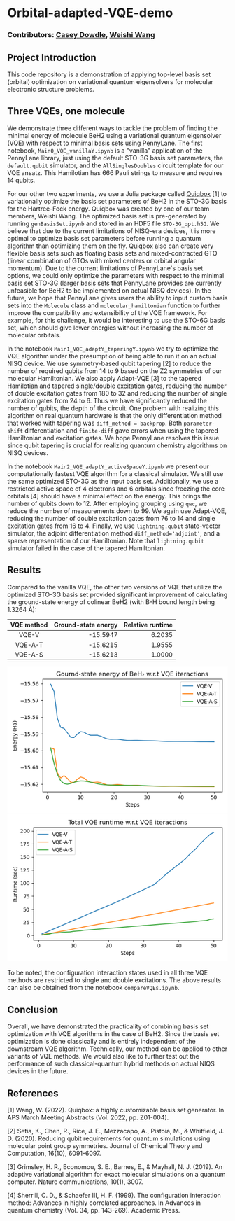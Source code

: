 # Orbital-adapted-VQE-demo

### Contributors: [Casey Dowdle](https://github.com/CaseyLeeDowdle), [Weishi Wang](https://github.com/frankwswang)

## Project Introduction

This code repository is a demonstration of applying top-level basis set (orbital) optimization on variational quantum eigensolvers for molecular electronic structure problems.

## Three VQEs, one molecule

We demonstrate three different ways to tackle the problem of finding the minimal energy of molecule BeH2 using a variational quantum eigensolver (VQE) with respect to minimal basis sets using PennyLane. The first notebook, `Main0_VQE_vanillaY.ipynb` is a "vanilla" application of the PennyLane library, just using the default STO-3G basis set parameters, the `default.qubit` simulator, and the `AllSinglesDoubles` circuit template for our VQE ansatz. This Hamilotian has 666 Pauli strings to measure and requires 14 qubits.

For our other two experiments, we use a Julia package called [Quiqbox](https://github.com/frankwswang/Quiqbox.jl) [1] to variationally optimize the basis set parameters of BeH2 in the STO-3G basis for the Hartree-Fock energy. Quiqbox was created by one of our team members, Weishi Wang. The optimized basis set is pre-generated by running `genBasisSet.ipynb` and stored in an HDF5 file `STO-3G_opt.h5G`. We believe that due to the current limitations of NISQ-era devices, it is more optimal to optimize basis set parameters before running a quantum algorithm than optimizing them on the fly. Quiqbox also can create very flexible basis sets such as floating basis sets and mixed-contracted GTO (linear combination of GTOs with mixed centers or orbital angular momentum). Due to the current limitations of PennyLane's basis set options, we could only optimize the parameters with respect to the minimal basis set STO-3G (larger basis sets that PennyLane provides are currently unfeasible for BeH2 to be implemented on actual NISQ devices). In the future, we hope that PennyLane gives users the ability to input custom basis sets into the `Molecule` class and `molecular_hamiltonian` function to further improve the compatibility and extensibility of the VQE framework. For example, for this challenge, it would be interesting to use the STO-6G basis set, which should give lower energies without increasing the number of molecular orbitals.

In the notebook `Main1_VQE_adaptY_taperingY.ipynb` we try to optimize the VQE algorithm under the presumption of being able to run it on an actual NISQ device. We use symmetry-based qubit tapering [2] to reduce the number of required qubits from 14 to 9 based on the Z2 symmetries of our molecular Hamiltonian. We also apply Adapt-VQE [3] to the tapered Hamilotian and tapered single/double excitation gates, reducing the number of double excitation gates from 180 to 32 and reducing the number of single excitation gates from 24 to 6. Thus we have significantly reduced the number of qubits, the depth of the circuit. One problem with realizing this algorithm on real quantum hardware is that the only differentiation method that worked with tapering was `diff_method = backprop`. Both `parameter-shift` differentiation and `finite-diff` gave errors when using the tapered Hamiltonian and excitation gates. We hope PennyLane resolves this issue since qubit tapering is crucial for realizing quantum chemistry algorithms on NISQ devices.

In the notebook `Main2_VQE_adaptY_activeSpaceY.ipynb` we present our computationally fastest VQE algorithm for a classical simulator. We still use the same optimized STO-3G as the input basis set. Additionally, we use a restricted active space of 4 electrons and 6 orbitals since freezing the core orbitals [4] should have a minimal effect on the energy. This brings the number of qubits down to 12. After employing grouping using `qwc`, we reduce the number of measurements down to 99. We again use Adapt-VQE, reducing the number of double excitation gates from 76 to 14 and single excitation gates from 16 to 4. Finally, we use `lightning.qubit` state-vector simulator, the adjoint differentiation method `diff_method='adjoint'`, and a sparse representation of our Hamiltonian. Note that `lightning.qubit` simulator failed in the case of the tapered Hamiltonian.

## Results

Compared to the vanilla VQE, the other two versions of VQE that utilize the optimized STO-3G basis set provided significant improvement of calculating the ground-state energy of colinear BeH2 (with B-H bound length being 1.3264 Å):

| VQE method | Ground-state energy | Relative runtime |
| :---:      | ---:                | ---:             | 
|VQE-V       | -15.5947            | 6.2035           |
|VQE-A-T     | -15.6215            | 1.9555           |
|VQE-A-S     | -15.6213            | 1.0000           |

![](energy.png)
![](runtime.png)

To be noted, the configuration interaction states used in all three VQE methods are restricted to single and double excitations. The above results can also be obtained from the notebook `compareVQEs.ipynb`.

## Conclusion

Overall, we have demonstrated the practicality of combining basis set optimization with VQE algorithms in the case of BeH2. Since the basis set optimization is done classically and is entirely independent of the downstream VQE algorithm. Technically, our method can be applied to other variants of VQE methods. We would also like to further test out the performance of such classical-quantum hybrid methods on actual NIQS devices in the future.

## References
[1] Wang, W. (2022). Quiqbox: a highly customizable basis set generator. In APS March Meeting Abstracts (Vol. 2022, pp. Z01-004).

[2] Setia, K., Chen, R., Rice, J. E., Mezzacapo, A., Pistoia, M., & Whitfield, J. D. (2020). Reducing qubit requirements for quantum simulations using molecular point group symmetries. Journal of Chemical Theory and Computation, 16(10), 6091-6097.

[3] Grimsley, H. R., Economou, S. E., Barnes, E., & Mayhall, N. J. (2019). An adaptive variational algorithm for exact molecular simulations on a quantum computer. Nature communications, 10(1), 3007.

[4] Sherrill, C. D., & Schaefer III, H. F. (1999). The configuration interaction method: Advances in highly correlated approaches. In Advances in quantum chemistry (Vol. 34, pp. 143-269). Academic Press.